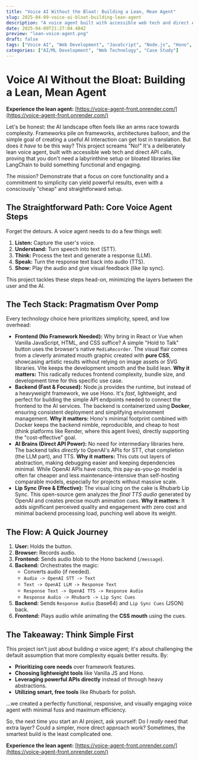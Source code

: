 ```yaml
---
title: "Voice AI Without the Bloat: Building a Lean, Mean Agent"
slug: 2025-04-09-voice-ai-bloat-building-lean-agent
description: "A voice agent built with accessible web tech and direct API calls, proving that you don't need a labyrinthine setup or bloated libraries like LangChain to build something functional and engaging."
date: 2025-04-09T21:27:04.484Z
preview: "lean-voice-agent.png"
draft: false
tags: ["Voice AI", "Web Development", "JavaScript", "Node.js", "Hono", "OpenAI", "CSS", "Performance", "Lean Development", "STT", "TTS", "LLM", "Docker"]
categories: ["AI/ML Development", "Web Technology", "Case Study"]
---
```


# Voice AI Without the Bloat: Building a Lean, Mean Agent

**Experience the lean agent:** [https://voice-agent-front.onrender.com/](https://voice-agent-front.onrender.com/) 

Let's be honest: the AI landscape often feels like an arms race towards complexity. Frameworks pile on frameworks, architectures balloon, and the simple goal of creating a useful AI interaction can get lost in translation. But does it *have* to be this way? This project screams "No!" It's a deliberately lean voice agent, built with accessible web tech and direct API calls, proving that you don't need a labyrinthine setup or bloated libraries like LangChain to build something functional and engaging.

The mission? Demonstrate that a focus on core functionality and a commitment to simplicity can yield powerful results, even with a consciously "cheap" and straightforward setup.

## The Straightforward Path: Core Voice Agent Steps

Forget the detours. A voice agent needs to do a few things well:

1.  **Listen:** Capture the user's voice.
2.  **Understand:** Turn speech into text (STT).
3.  **Think:** Process the text and generate a response (LLM).
4.  **Speak:** Turn the response text back into audio (TTS).
5.  **Show:** Play the audio and give visual feedback (like lip sync).

This project tackles these steps head-on, minimizing the layers between the user and the AI.

## The Tech Stack: Pragmatism Over Pomp

Every technology choice here prioritizes simplicity, speed, and low overhead:

*   **Frontend (No Framework Needed):** Why bring in React or Vue when Vanilla JavaScript, HTML, and CSS suffice? A simple "Hold to Talk" button uses the browser's native `MediaRecorder`. The visual flair comes from a cleverly animated mouth graphic created with **pure CSS**, showcasing artistic results without relying on image assets or SVG libraries. Vite keeps the development smooth and the build lean. **Why it matters:** This radically reduces frontend complexity, bundle size, and development time for this specific use case.
*   **Backend (Fast & Focused):** Node.js provides the runtime, but instead of a heavyweight framework, we use Hono. It's *fast*, lightweight, and perfect for building the simple API endpoints needed to connect the frontend to the AI services. The backend is containerized using **Docker**, ensuring consistent deployment and simplifying environment management. **Why it matters:** Hono's minimal footprint combined with Docker keeps the backend nimble, reproducible, and cheap to host (think platforms like Render, where this agent lives), directly supporting the "cost-effective" goal.
*   **AI Brains (Direct API Power):** No need for intermediary libraries here. The backend talks *directly* to OpenAI's APIs for STT, chat completion (the LLM part), and TTS. **Why it matters:** This cuts out layers of abstraction, making debugging easier and keeping dependencies minimal. While OpenAI APIs have costs, this pay-as-you-go model is often far cheaper and less maintenance-intensive than self-hosting comparable models, especially for projects without massive scale.
*   **Lip Sync (Free & Effective):** The visual icing on the cake is Rhubarb Lip Sync. This open-source gem analyzes the *final TTS audio* generated by OpenAI and creates precise mouth animation cues. **Why it matters:** It adds significant perceived quality and engagement with zero cost and minimal backend processing load, punching well above its weight.

## The Flow: A Quick Journey

1.  **User:** Holds the button.
2.  **Browser:** Records audio.
3.  **Frontend:** Sends audio blob to the Hono backend (`/message`).
4.  **Backend:** Orchestrates the magic:
    *   Converts audio (if needed).
    *   `Audio -> OpenAI STT -> Text`
    *   `Text -> OpenAI LLM -> Response Text`
    *   `Response Text -> OpenAI TTS -> Response Audio`
    *   `Response Audio -> Rhubarb -> Lip Sync Cues`
5.  **Backend:** Sends `Response Audio` (base64) and `Lip Sync Cues` (JSON) back.
6.  **Frontend:** Plays audio while animating the **CSS mouth** using the cues.

## The Takeaway: Think Simple First

This project isn't just about building *a* voice agent; it's about challenging the default assumption that more complexity equals better results. By:

*   **Prioritizing core needs** over framework features.
*   **Choosing lightweight tools** like Vanilla JS and Hono.
*   **Leveraging powerful APIs directly** instead of through heavy abstractions.
*   **Utilizing smart, free tools** like Rhubarb for polish.

...we created a perfectly functional, responsive, and visually engaging voice agent with minimal fuss and maximum efficiency.

So, the next time you start an AI project, ask yourself: Do I *really* need that extra layer? Could a simpler, more direct approach work? Sometimes, the smartest build is the least complicated one.

**Experience the lean agent:** [https://voice-agent-front.onrender.com/](https://voice-agent-front.onrender.com/) 